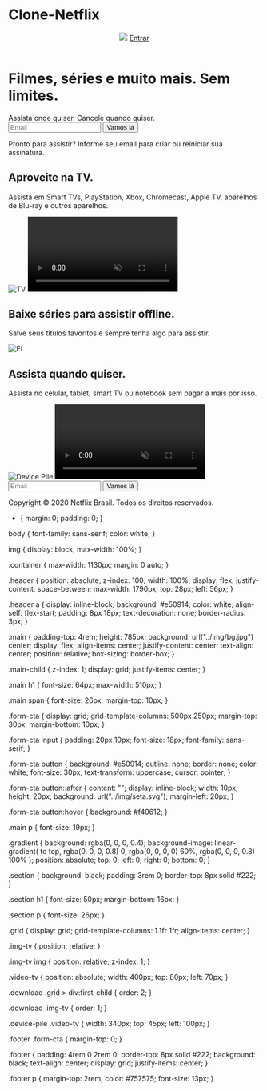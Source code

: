 # Clone-Netflix

<!DOCTYPE html>
<html lang="en">
  <head>
    <meta charset="UTF-8" />
    <meta name="viewport" content="width=device-width, initial-scale=1.0" />
    <title>
      Netflix Brasil - assistir séries online, assistir filmes online
    </title>
    <link rel="stylesheet" href="css/style.css" />
    <link rel="shortcut icon" href="favicon.ico" />
  </head>
  <body>
    <header class="header">
      <img src="https://user-images.githubusercontent.com/100946873/190888671-d0d1a6c1-3405-4bb7-ac9a-6e7e860e6ef8.svg" />
      <a href="#">Entrar</a>
    </header>
    <main class="main">
      <div class="main-child">
        <h1>Filmes, séries e muito mais. Sem limites.</h1>
        <span>Assista onde quiser. Cancele quando quiser.</span>
        <form class="form-cta">
          <input type="text" placeholder="Email" />
          <button>Vamos lá</button>
        </form>
        <p>
          Pronto para assistir? Informe seu email para criar ou reiniciar sua
          assinatura.
        </p>
      </div>
      <div class="gradient"></div>
    </main>
    <section class="section">
      <div class="container">
        <div class="grid">
          <div>
            <h1>Aproveite na TV.</h1>
            <p>
              Assista em Smart TVs, PlayStation, Xbox, Chromecast, Apple TV,
              aparelhos de Blu-ray e outros aparelhos.
            </p>
          </div>
          <div class="img-tv">
            <img src="img/tv.png" alt="TV" />
            <video class="video-tv" autoplay playsinline muted loop>
              <source
                src="https://assets.nflxext.com/ffe/siteui/acquisition/ourStory/fuji/desktop/video-tv-0819.m4v"
                type="video/mp4"
              />
            </video>
          </div>
        </div>
      </div>
    </section>
    <section class="download section">
      <div class="container">
        <div class="grid">
          <div>
            <h1>Baixe séries para assistir offline.</h1>
            <p>
              Salve seus títulos favoritos e sempre tenha algo para assistir.
            </p>
          </div>
          <div class="img-tv">
            <img src="img/el.jpg" alt="El" />
          </div>
        </div>
      </div>
    </section>
    <section class="device-pile section">
      <div class="container">
        <div class="grid">
          <div>
            <h1>Assista quando quiser.</h1>
            <p>
              Assista no celular, tablet, smart TV ou notebook sem pagar a mais
              por isso.
            </p>
          </div>
          <div class="img-tv">
            <img src="img/device-pile.png" alt="Device Pile" />
            <video class="video-tv" autoplay playsinline muted loop>
              <source
                src="https://assets.nflxext.com/ffe/siteui/acquisition/ourStory/fuji/desktop/video-devices.m4v"
                type="video/mp4"
              />
            </video>
          </div>
        </div>
      </div>
    </section>
    <footer class="footer">
      <form class="form-cta">
        <input type="text" placeholder="Email" />
        <button>Vamos lá</button>
      </form>
      <p>Copyright © 2020 Netflix Brasil. Todos os direitos reservados.</p>
    </footer>
  </body>
</html>

* {
  margin: 0;
  padding: 0;
}

body {
  font-family: sans-serif;
  color: white;
}

img {
  display: block;
  max-width: 100%;
}

.container {
  max-width: 1130px;
  margin: 0 auto;
}

.header {
  position: absolute;
  z-index: 100;
  width: 100%;
  display: flex;
  justify-content: space-between;
  max-width: 1790px;
  top: 28px;
  left: 56px;
}

.header a {
  display: inline-block;
  background: #e50914;
  color: white;
  align-self: flex-start;
  padding: 8px 18px;
  text-decoration: none;
  border-radius: 3px;
}

.main {
  padding-top: 4rem;
  height: 785px;
  background: url("../img/bg.jpg") center;
  display: flex;
  align-items: center;
  justify-content: center;
  text-align: center;
  position: relative;
  box-sizing: border-box;
}

.main-child {
  z-index: 1;
  display: grid;
  justify-items: center;
}

.main h1 {
  font-size: 64px;
  max-width: 510px;
}

.main span {
  font-size: 26px;
  margin-top: 10px;
}

.form-cta {
  display: grid;
  grid-template-columns: 500px 250px;
  margin-top: 30px;
  margin-bottom: 10px;
}

.form-cta input {
  padding: 20px 10px;
  font-size: 18px;
  font-family: sans-serif;
}

.form-cta button {
  background: #e50914;
  outline: none;
  border: none;
  color: white;
  font-size: 30px;
  text-transform: uppercase;
  cursor: pointer;
}

.form-cta button::after {
  content: "";
  display: inline-block;
  width: 10px;
  height: 20px;
  background: url("../img/seta.svg");
  margin-left: 20px;
}

.form-cta button:hover {
  background: #f40612;
}

.main p {
  font-size: 19px;
}

.gradient {
  background: rgba(0, 0, 0, 0.4);
  background-image: linear-gradient(
    to top,
    rgba(0, 0, 0, 0.8) 0,
    rgba(0, 0, 0, 0) 60%,
    rgba(0, 0, 0, 0.8) 100%
  );
  position: absolute;
  top: 0;
  left: 0;
  right: 0;
  bottom: 0;
}

.section {
  background: black;
  padding: 3rem 0;
  border-top: 8px solid #222;
}

.section h1 {
  font-size: 50px;
  margin-bottom: 16px;
}

.section p {
  font-size: 26px;
}

.grid {
  display: grid;
  grid-template-columns: 1.1fr 1fr;
  align-items: center;
}

.img-tv {
  position: relative;
}

.img-tv img {
  position: relative;
  z-index: 1;
}

.video-tv {
  position: absolute;
  width: 400px;
  top: 80px;
  left: 70px;
}

.download .grid > div:first-child {
  order: 2;
}

.download .img-tv {
  order: 1;
}

.device-pile .video-tv {
  width: 340px;
  top: 45px;
  left: 100px;
}

.footer .form-cta {
  margin-top: 0;
}

.footer {
  padding: 4rem 0 2rem 0;
  border-top: 8px solid #222;
  background: black;
  text-align: center;
  display: grid;
  justify-items: center;
}

.footer p {
  margin-top: 2rem;
  color: #757575;
  font-size: 13px;
}
